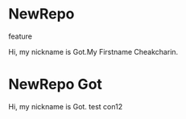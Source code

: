 # NewRepo

feature

Hi, my nickname is Got.My Firstname Cheakcharin.
# NewRepo Got
Hi, my nickname is Got.
test con12
